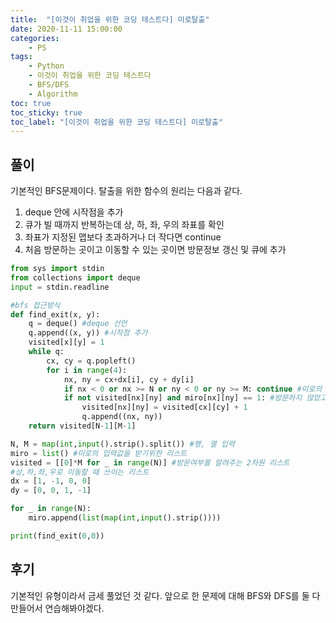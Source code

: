 ```yaml
---
title:  "[이것이 취업을 위한 코딩 테스트다] 미로탈출"
date: 2020-11-11 15:00:00
categories:
    - PS
tags:
    - Python
    - 이것이 취업을 위한 코딩 테스트다
    - BFS/DFS
    - Algorithm
toc: true
toc_sticky: true
toc_label: "[이것이 취업을 위한 코딩 테스트다] 미로탈출"
---
```


## 풀이

기본적인 BFS문제이다.
탈출을 위한 함수의 원리는 다음과 같다.  

1. deque 안에 시작점을 추가
2. 큐가 빌 때까지 반복하는데 상, 하, 좌, 우의 좌표를 확인
3. 좌표가 지정된 맵보다 초과하거나 더 작다면 continue
4. 처음 방문하는 곳이고 이동할 수 있는 곳이면 방문정보 갱신 및 큐에 추가

```python
from sys import stdin
from collections import deque
input = stdin.readline

#bfs 접근방식
def find_exit(x, y):
    q = deque() #deque 선언
    q.append((x, y)) #시작점 추가
    visited[x][y] = 1
    while q:
        cx, cy = q.popleft()
        for i in range(4):
            nx, ny = cx+dx[i], cy + dy[i]
            if nx < 0 or nx >= N or ny < 0 or ny >= M: continue #미로의 크기보다 작거나 큰 경우, 넘어감
            if not visited[nx][ny] and miro[nx][ny] == 1: #방문하지 않았고, 해당 칸이 이동할 수 있는 곳이면
                visited[nx][ny] = visited[cx][cy] + 1
                q.append((nx, ny))
    return visited[N-1][M-1]

N, M = map(int,input().strip().split()) #행, 열 입력
miro = list() #미로의 입력값을 받기위한 리스트
visited = [[0]*M for _ in range(N)] #방문여부를 알려주는 2차원 리스트
#상,하,좌,우로 이동할 때 쓰이는 리스트
dx = [1, -1, 0, 0]
dy = [0, 0, 1, -1]

for _ in range(N):
    miro.append(list(map(int,input().strip())))

print(find_exit(0,0))
```

## 후기

기본적인 유형이라서 금세 풀었던 것 같다.
앞으로 한 문제에 대해 BFS와 DFS를 둘 다 만들어서 연습해봐야겠다. 